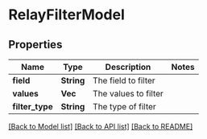 # RelayFilterModel

## Properties

Name | Type | Description | Notes
------------ | ------------- | ------------- | -------------
**field** | **String** | The field to filter | 
**values** | **Vec<String>** | The values to filter | 
**filter_type** | **String** | The type of filter | 

[[Back to Model list]](../README.md#documentation-for-models) [[Back to API list]](../README.md#documentation-for-api-endpoints) [[Back to README]](../README.md)


